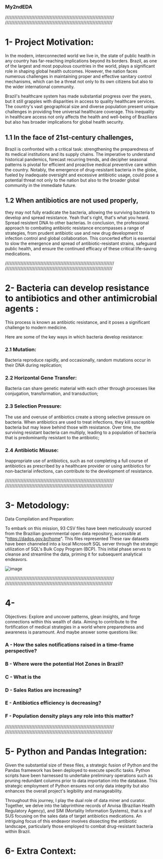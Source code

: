 ### My2ndEDA
///////////////////////////////////////////////////////////////////////
//////////////////////////////////////////////////////////////////////


# 1- Project Motivation:
In the modern, interconnected world we live in, the state of public health in any country has far-reaching implications beyond its borders. Brazil, as one of the largest and most populous countries in the world, plays a significant role in shaping global health outcomes. However, the nation faces numerous challenges in maintaining proper and effective sanitary control mechanisms, which can be a threat not only to its own citizens but also to the wider international community.

Brazil's healthcare system has made substantial progress over the years, but it still grapples with disparities in access to quality healthcare services. The country's vast geographical size and diverse population present unique challenges in providing free universal healthcare coverage. This inequality in healthcare access not only affects the health and well-being of Brazilians but also has broader implications for global health security.

## 1.1 In the face of 21st-century challenges,  
Brazil is confronted with a critical task: strengthening the preparedness of its medical institutions and its supply chains. The imperative to understand historical pandemics, forecast recurring trends, and decipher seasonal patterns is pivotal for efficient and proactive medical preventive care within the country. Notably, the emergence of drug-resistant bacteria in the globe, fueled by inadequate oversight and excessive antibiotic usage, could pose a potential threat not only to the nation but also to the broader global community in the immediate future.

## 1.2 When antibiotics are not used properly,
they may not fully eradicate the bacteria, allowing the surviving bacteria to develop and spread resistance. Yeah that's right, that's what you heard. Spread resistent DNA to other bacterias. 
In conclusion, the professional approach to combating antibiotic resistance encompasses a range of strategies, from prudent antibiotic use and new drug development to infection control and global collaboration. This concerted effort is essential to slow the emergence and spread of antibiotic-resistant strains, safeguard public health, and ensure the continued efficacy of these critical life-saving medications.

///////////////////////////////////////////////////////////////////////
//////////////////////////////////////////////////////////////////////
#  2- Bacteria can develop resistance to antibiotics and other antimicrobial agents : 
This process is known as antibiotic resistance, and it poses a significant challenge to modern medicine.

Here are some of the key ways in which bacteria develop resistance:  
### 2.1 Mutation: 
Bacteria reproduce rapidly, and occasionally, random mutations occur in their DNA during replication;  
### 2.2 Horizontal Gene Transfer: 
Bacteria can share genetic material with each other through processes like conjugation, transformation, and transduction;  
### 2.3 Selection Pressure: 
The use and overuse of antibiotics create a strong selective pressure on bacteria. When antibiotics are used to treat infections, they kill susceptible bacteria but may leave behind those with resistance. Over time, the surviving resistant bacteria can multiply, leading to a population of bacteria that is predominantly resistant to the antibiotic;  
### 2.4 Antibiotic Misuse: 
Inappropriate use of antibiotics, such as not completing a full course of antibiotics as prescribed by a healthcare provider or using antibiotics for non-bacterial infections, can contribute to the development of resistance. 





///////////////////////////////////////////////////////////////////////
//////////////////////////////////////////////////////////////////////
# 3- Metodology:



Data Compilation and Preparation: 


To embark on this mission, 93 CSV files have been meticulously sourced from the Brazilian governmental open data repository, accessible at "https://dados.gov.br/home". This files represented These raw datasets have been channeled into a local Microsoft SQL server through the strategic utilization of SQL's Bulk Copy Program (BCP). This initial phase serves to cleanse and streamline the data, priming it for subsequent analytical endeavors.

![image](https://github.com/datajoedata/My2ndEDA/assets/116616136/e65af5bf-9ef8-47e5-aa2a-825dffa71142)



///////////////////////////////////////////////////////////////////////
//////////////////////////////////////////////////////////////////////

# 4- 
Objectives: Explore and uncover patterns, glean insights, and forge connections within this wealth of data. Aiming to contribute to the fortification of medical strategies in a world where preparedness and awareness is paramount. And maybe answer some questions like: 

### A - How the sales notifications raised in a time-frame perspective?

### B - Where were the potential Hot Zones in Brazil?

### C - What is the 

### D - Sales Ratios are increasing?

### E - Antibiotics efficiency is decreasing?

### F - Population density plays any role into this matter?
 




///////////////////////////////////////////////////////////////////////
//////////////////////////////////////////////////////////////////////


# 5- Python and Pandas Integration:

Given the substantial size of these files, a strategic fusion of Python and the Pandas framework has been deployed to execute specific tasks. Python scripts have been harnessed to undertake preliminary operations such as pruning redundant columns prior to data importation into the database. This strategic employment of Python ensures not only data integrity but also enhances the overall project's legibility and manageability.

Throughout this journey, I play the dual role of data miner and curator. Together, we delve into the labyrinthine records of Anvisa (Brazilian Health Regulatory Agency), and SIM (Mortality Information Systems), that is a of SUS focusing on the sales data of target antibiotics medications. An intriguing focus of this endeavor involves dissecting the antibiotic landscape, particularly those employed to combat drug-resistant bacteria within Brazil.

# 6- Extra Context: 
